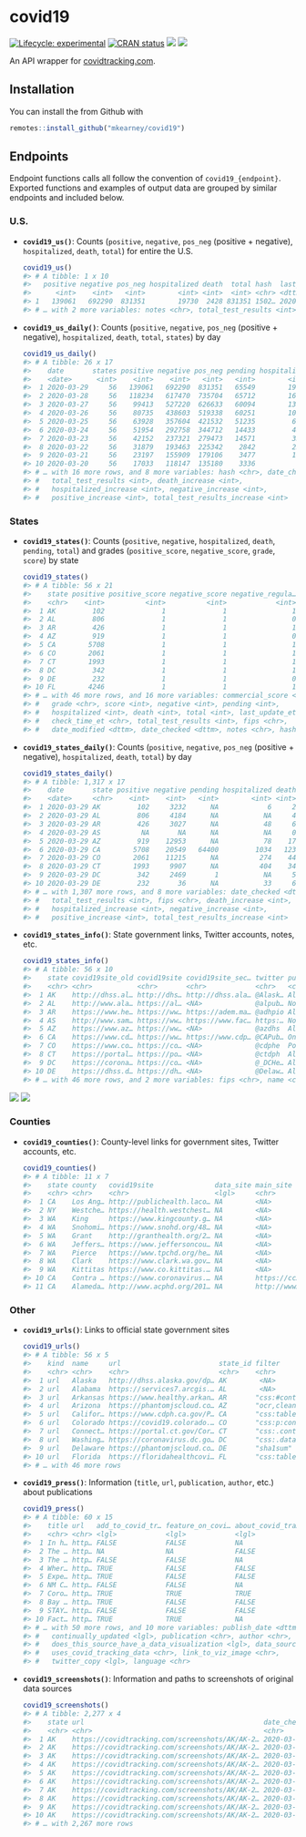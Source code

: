 
<!-- README.md is generated from README.Rmd. Please edit that file -->

# covid19

<!-- badges: start -->

[![Lifecycle:
experimental](https://img.shields.io/badge/lifecycle-experimental-orange.svg)](https://www.tidyverse.org/lifecycle/#experimental)
[![CRAN
status](https://www.r-pkg.org/badges/version/covid19)](https://CRAN.R-project.org/package=covid19)
[![](https://img.shields.io/github/last-commit/mkearney/covid19.svg)](https://github.com/mkearney/covid19/commits/master)
[![](https://img.shields.io/badge/devel%20version-0.0.1-greenyellow.svg)](https://github.com/mkearney/covid19)
<!-- badges: end -->

An API wrapper for [covidtracking.com](https://covidtracking.com/api/).

## Installation

You can install the from Github with

``` r
remotes::install_github("mkearney/covid19")
```

## Endpoints

Endpoint functions calls all follow the convention of
`covid19_{endpoint}`. Exported functions and examples of output data are
grouped by similar endpoints and included below.

### U.S.

  - **`covid19_us()`**: Counts (`positive`, `negative`, `pos_neg`
    (positive + negative), `hospitalized`, `death`, `total`) for entire
    the U.S.
    
    ``` r
    covid19_us()
    #> # A tibble: 1 x 10
    #>   positive negative pos_neg hospitalized death  total hash  last_modified      
    #>      <int>    <int>   <int>        <int> <int>  <int> <chr> <dttm>             
    #> 1   139061   692290  831351        19730  2428 831351 1502… 2020-03-30 04:31:25
    #> # … with 2 more variables: notes <chr>, total_test_results <int>
    ```

  - **`covid19_us_daily()`**: Counts (`positive`, `negative`, `pos_neg`
    (positive + negative), `hospitalized`, `death`, `total`, `states`)
    by day
    
    ``` r
    covid19_us_daily()
    #> # A tibble: 26 x 17
    #>    date       states positive negative pos_neg pending hospitalized death  total
    #>    <date>      <int>    <int>    <int>   <int>   <int>        <int> <int>  <int>
    #>  1 2020-03-29     56   139061   692290  831351   65549        19730  2428 896900
    #>  2 2020-03-28     56   118234   617470  735704   65712        16729  1965 801416
    #>  3 2020-03-27     56    99413   527220  626633   60094        13718  1530 686727
    #>  4 2020-03-26     56    80735   438603  519338   60251        10131  1163 579589
    #>  5 2020-03-25     56    63928   357604  421532   51235         6136   900 472767
    #>  6 2020-03-24     56    51954   292758  344712   14433         4468   675 359145
    #>  7 2020-03-23     56    42152   237321  279473   14571         3325   471 294044
    #>  8 2020-03-22     56    31879   193463  225342    2842         2554   398 228184
    #>  9 2020-03-21     56    23197   155909  179106    3477         1964   272 182583
    #> 10 2020-03-20     56    17033   118147  135180    3336           NA   219 138516
    #> # … with 16 more rows, and 8 more variables: hash <chr>, date_checked <dttm>,
    #> #   total_test_results <int>, death_increase <int>,
    #> #   hospitalized_increase <int>, negative_increase <int>,
    #> #   positive_increase <int>, total_test_results_increase <int>
    ```

### States

  - **`covid19_states()`**: Counts (`positive`, `negative`,
    `hospitalized`, `death`, `pending`, `total`) and grades
    (`positive_score`, `negative_score`, `grade`, `score`) by state
    
    ``` r
    covid19_states()
    #> # A tibble: 56 x 21
    #>    state positive positive_score negative_score negative_regula…
    #>    <chr>    <int>          <int>          <int>            <int>
    #>  1 AK         102              1              1                1
    #>  2 AL         806              1              1                0
    #>  3 AR         426              1              1                1
    #>  4 AZ         919              1              1                0
    #>  5 CA        5708              1              1                1
    #>  6 CO        2061              1              1                1
    #>  7 CT        1993              1              1                1
    #>  8 DC         342              1              1                1
    #>  9 DE         232              1              1                0
    #> 10 FL        4246              1              1                1
    #> # … with 46 more rows, and 16 more variables: commercial_score <int>,
    #> #   grade <chr>, score <int>, negative <int>, pending <int>,
    #> #   hospitalized <int>, death <int>, total <int>, last_update_et <chr>,
    #> #   check_time_et <chr>, total_test_results <int>, fips <chr>,
    #> #   date_modified <dttm>, date_checked <dttm>, notes <chr>, hash <chr>
    ```

  - **`covid19_states_daily()`**: Counts (`positive`, `negative`,
    `pos_neg` (positive + negative), `hospitalized`, `death`, `total`)
    by day
    
    ``` r
    covid19_states_daily()
    #> # A tibble: 1,317 x 17
    #>    date       state positive negative pending hospitalized death total hash 
    #>    <date>     <chr>    <int>    <int>   <int>        <int> <int> <int> <chr>
    #>  1 2020-03-29 AK         102     3232      NA            6     2  3334 d4c0…
    #>  2 2020-03-29 AL         806     4184      NA           NA     4  4990 9dbf…
    #>  3 2020-03-29 AR         426     3027      NA           48     6  3453 2c8e…
    #>  4 2020-03-29 AS          NA       NA      NA           NA     0     0 f205…
    #>  5 2020-03-29 AZ         919    12953      NA           78    17 13872 14de…
    #>  6 2020-03-29 CA        5708    20549   64400         1034   123 90657 c364…
    #>  7 2020-03-29 CO        2061    11215      NA          274    44 13276 1076…
    #>  8 2020-03-29 CT        1993     9907      NA          404    34 11900 a2fc…
    #>  9 2020-03-29 DC         342     2469       1           NA     5  2812 951a…
    #> 10 2020-03-29 DE         232       36      NA           33     6   268 ba8e…
    #> # … with 1,307 more rows, and 8 more variables: date_checked <dttm>,
    #> #   total_test_results <int>, fips <chr>, death_increase <int>,
    #> #   hospitalized_increase <int>, negative_increase <int>,
    #> #   positive_increase <int>, total_test_results_increase <int>
    ```

  - **`covid19_states_info()`**: State government links, Twitter
    accounts, notes, etc.
    
    ``` r
    covid19_states_info()
    #> # A tibble: 56 x 10
    #>    state covid19site_old covid19site covid19site_sec… twitter pui   pum   notes
    #>    <chr> <chr>           <chr>       <chr>            <chr>   <chr> <lgl> <chr>
    #>  1 AK    http://dhss.al… http://dhs… http://dhss.ala… @Alask… All … FALSE "Tot…
    #>  2 AL    http://www.ala… https://al… <NA>             @alpub… No d… FALSE "Neg…
    #>  3 AR    https://www.he… https://ww… https://adem.ma… @adhpio All … TRUE  "Dat…
    #>  4 AS    http://www.sam… https://ww… https://www.fac… https:… No D… FALSE "Ame…
    #>  5 AZ    https://www.az… https://ww… <NA>             @azdhs  All … FALSE "Neg…
    #>  6 CA    https://www.cd… https://ww… https://www.cdp… @CAPub… Only… FALSE "Cal…
    #>  7 CO    https://www.co… https://co… <NA>             @cdphe  Posi… FALSE "Neg…
    #>  8 CT    https://portal… https://po… <NA>             @ctdph  All … FALSE "Dat…
    #>  9 DC    https://corona… https://co… <NA>             @_DCHe… All … FALSE "Pos…
    #> 10 DE    https://dhss.d… https://dh… <NA>             @Delaw… All … TRUE  "Las…
    #> # … with 46 more rows, and 2 more variables: fips <chr>, name <chr>
    ```

![](man/figures/README-state-trajectories.png)
![](man/figures/README-state-cases.png)

### Counties

  - **`covid19_counties()`**: County-level links for government sites,
    Twitter accounts, etc.
    
    ``` r
    covid19_counties()
    #> # A tibble: 11 x 7
    #>    state county   covid19site               data_site main_site   twitter pui   
    #>    <chr> <chr>    <chr>                     <lgl>     <chr>       <lgl>   <chr> 
    #>  1 CA    Los Ang… http://publichealth.laco… NA        <NA>        NA      No da…
    #>  2 NY    Westche… https://health.westchest… NA        <NA>        NA      No da…
    #>  3 WA    King     https://www.kingcounty.g… NA        <NA>        NA      No da…
    #>  4 WA    Snohomi… https://www.snohd.org/48… NA        <NA>        NA      All d…
    #>  5 WA    Grant    http://granthealth.org/2… NA        <NA>        NA      No da…
    #>  6 WA    Jeffers… https://www.jeffersoncou… NA        <NA>        NA      All d…
    #>  7 WA    Pierce   https://www.tpchd.org/he… NA        <NA>        NA      Only …
    #>  8 WA    Clark    https://www.clark.wa.gov… NA        <NA>        NA      All d…
    #>  9 WA    Kittitas https://www.co.kittitas.… NA        <NA>        NA      No da…
    #> 10 CA    Contra … https://www.coronavirus.… NA        https://cc… NA      <NA>  
    #> 11 CA    Alameda… http://www.acphd.org/201… NA        http://www… NA      <NA>
    ```

### Other

  - **`covid19_urls()`**: Links to official state government sites
    
    ``` r
    covid19_urls()
    #> # A tibble: 56 x 5
    #>    kind  name     url                        state_id filter                    
    #>    <chr> <chr>    <chr>                      <chr>    <chr>                     
    #>  1 url   Alaska   http://dhss.alaska.gov/dp… AK        <NA>                     
    #>  2 url   Alabama  https://services7.arcgis.… AL        <NA>                     
    #>  3 url   Arkansas https://www.healthy.arkan… AR       "css:#contentBody table:c…
    #>  4 url   Arizona  https://phantomjscloud.co… AZ       "ocr,clean-new-lines"     
    #>  5 url   Califor… https://www.cdph.ca.gov/P… CA       "css:table:contains(\"Sta…
    #>  6 url   Colorado https://covid19.colorado.… CO       "css:p:contains(\"Case Su…
    #>  7 url   Connect… https://portal.ct.gov/Cor… CT       "css:.content a[href*=\"C…
    #>  8 url   Washing… https://coronavirus.dc.go… DC       "css:.datablock > ul:nth-…
    #>  9 url   Delaware https://phantomjscloud.co… DE       "sha1sum"                 
    #> 10 url   Florida  https://floridahealthcovi… FL       "css:table,html2text,stri…
    #> # … with 46 more rows
    ```

  - **`covid19_press()`**: Information (`title`, `url`, `publication`,
    `author`, etc.) about publications
    
    ``` r
    covid19_press()
    #> # A tibble: 60 x 15
    #>    title url   add_to_covid_tr… feature_on_covi… about_covid_tra…
    #>    <chr> <chr> <lgl>            <lgl>            <lgl>           
    #>  1 In h… http… FALSE            FALSE            NA              
    #>  2 The … http… NA               NA               FALSE           
    #>  3 The … http… FALSE            FALSE            NA              
    #>  4 Wher… http… TRUE             FALSE            FALSE           
    #>  5 Expe… http… TRUE             FALSE            FALSE           
    #>  6 NM C… http… FALSE            FALSE            NA              
    #>  7 Coro… http… TRUE             TRUE             TRUE            
    #>  8 Bay … http… TRUE             FALSE            FALSE           
    #>  9 STAY… http… FALSE            FALSE            FALSE           
    #> 10 Fact… http… TRUE             TRUE             NA              
    #> # … with 50 more rows, and 10 more variables: publish_date <dttm>,
    #> #   continually_updated <lgl>, publication <chr>, author <chr>,
    #> #   does_this_source_have_a_data_visualization <lgl>, data_source <chr>,
    #> #   uses_covid_tracking_data <chr>, link_to_viz_image <chr>,
    #> #   twitter_copy <lgl>, language <chr>
    ```

  - **`covid19_screenshots()`**: Information and paths to screenshots of
    original data sources
    
    ``` r
    covid19_screenshots()
    #> # A tibble: 2,277 x 4
    #>    state url                                            date_checked        size
    #>    <chr> <chr>                                          <chr>              <int>
    #>  1 AK    https://covidtracking.com/screenshots/AK/AK-2… 2020-03-15T06:13… 563460
    #>  2 AK    https://covidtracking.com/screenshots/AK/AK-2… 2020-03-15T20:32… 432003
    #>  3 AK    https://covidtracking.com/screenshots/AK/AK-2… 2020-03-16T14:53… 563460
    #>  4 AK    https://covidtracking.com/screenshots/AK/AK-2… 2020-03-17T03:06… 563522
    #>  5 AK    https://covidtracking.com/screenshots/AK/AK-2… 2020-03-17T18:09… 567852
    #>  6 AK    https://covidtracking.com/screenshots/AK/AK-2… 2020-03-17T22:00… 565619
    #>  7 AK    https://covidtracking.com/screenshots/AK/AK-2… 2020-03-18T05:00… 568859
    #>  8 AK    https://covidtracking.com/screenshots/AK/AK-2… 2020-03-18T18:01… 569429
    #>  9 AK    https://covidtracking.com/screenshots/AK/AK-2… 2020-03-18T23:00… 517287
    #> 10 AK    https://covidtracking.com/screenshots/AK/AK-2… 2020-03-19T05:00… 524988
    #> # … with 2,267 more rows
    ```
